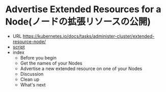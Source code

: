 

# Advertise Extended Resources for a Node(ノードの拡張リソースの公開)
- URL
  https://kubernetes.io/docs/tasks/administer-cluster/extended-resource-node/
- [script](https://github.com/Sakura-KAGURA/k8s-io-task/blob/master/03-06_AdvertiseExtendedResourcesforaNode.sh)
- index
	- Before you begin
	- Get the names of your Nodes
	- Advertise a new extended resource on one of your Nodes
	- Discussion
	- Clean up
	- What's next


